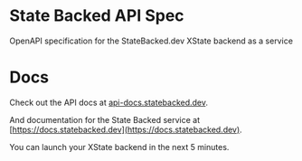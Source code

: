 # State Backed API Spec

OpenAPI specification for the StateBacked.dev XState backend as a service

# Docs

Check out the API docs at [api-docs.statebacked.dev](api-docs.statebacked.dev).

And documentation for the State Backed service at [https://docs.statebacked.dev](https://docs.statebacked.dev).

You can launch your XState backend in the next 5 minutes.
